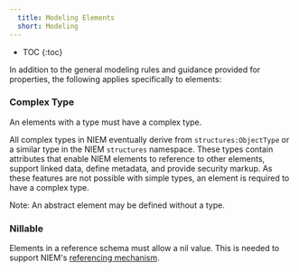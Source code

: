 ```yaml
---
  title: Modeling Elements
  short: Modeling
---
```


- TOC
{:toc}

In addition to the general modeling rules and guidance provided for properties, the following applies specifically to elements:

### Complex Type

An elements with a type must have a complex type.

All complex types in NIEM eventually derive from `structures:ObjectType` or a similar type in the NIEM `structures` namespace.  These types contain attributes that enable NIEM elements to reference to other elements, support linked data, define metadata, and provide security markup.  As these features are not possible with simple types, an element is required to have a complex type.

Note: An abstract element may be defined without a type.

### Nillable

Elements in a reference schema must allow a nil value.  This is needed to support NIEM's [referencing mechanism](../../../reference).
